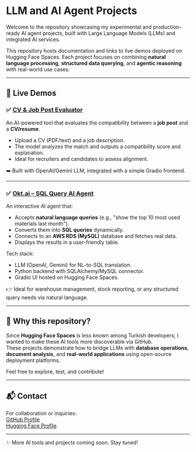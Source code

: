 # LLM and AI Agent Projects

Welcome to the repository showcasing my experimental and production-ready AI agent projects, built with Large Language Models (LLMs) and integrated AI services.

This repository hosts documentation and links to live demos deployed on Hugging Face Spaces. Each project focuses on combining **natural language processing**, **structured data querying**, and **agentic reasoning** with real-world use cases.

---

## 🔗 Live Demos

### ✅ [CV & Job Post Evaluator](https://huggingface.co/spaces/OktayBalaban/CV_JobPost_Evaluator)

An AI-powered tool that evaluates the compatibility between a **job post** and a **CV/resume**.  
- Upload a CV (PDF/text) and a job description.
- The model analyzes the match and outputs a compatibility score and explanation.
- Ideal for recruiters and candidates to assess alignment.

➡️ Built with OpenAI/Gemini LLM, integrated with a simple Gradio frontend.

---

### ✅ [Okt.ai – SQL Query AI Agent](https://huggingface.co/spaces/OktayBalaban/Okt.ai?logs=container)

An interactive AI agent that:
- Accepts **natural language queries** (e.g., "show the top 10 most used materials last month").
- Converts them into **SQL queries** dynamically.
- Connects to an **AWS RDS (MySQL)** database and fetches real data.
- Displays the results in a user-friendly table.

Tech stack:
- LLM (OpenAI, Gemini) for NL-to-SQL translation.
- Python backend with SQLAlchemy/MySQL connector.
- Gradio UI hosted on Hugging Face Spaces.

👉 Ideal for warehouse management, stock reporting, or any structured query needs via natural language.

---

## 📝 Why this repository?

Since **Hugging Face Spaces** is less known among Turkish developers, I wanted to make these AI tools more discoverable via GitHub.  
These projects demonstrate how to bridge LLMs with **database operations**, **document analysis**, and **real-world applications** using open-source deployment platforms.

Feel free to explore, test, and contribute!

---

## 📬 Contact

For collaboration or inquiries:  
[GitHub Profile](https://github.com/OktayBalaban)  
[Hugging Face Profile](https://huggingface.co/OktayBalaban)

---

✨ More AI tools and projects coming soon. Stay tuned!
